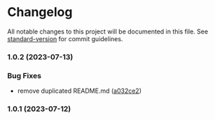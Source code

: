 # Changelog

All notable changes to this project will be documented in this file. See [standard-version](https://github.com/conventional-changelog/standard-version) for commit guidelines.

### 1.0.2 (2023-07-13)


### Bug Fixes

* remove duplicated README.md ([a032ce2](https://github.com/kalulas/TableCraft.Core/commit/a032ce2d833d648d563037e6c87e2e6ba48673a7))

### 1.0.1 (2023-07-12)
